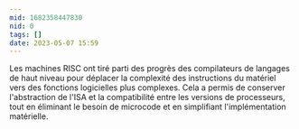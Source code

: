 ```yaml
---
mid: 1682358447830
nid: 0
tags: []
date: 2023-05-07 15:59
---
```

Les machines RISC ont tiré parti des progrès des compilateurs de langages de haut niveau pour déplacer la complexité des instructions du matériel vers des fonctions logicielles plus complexes. Cela a permis de conserver l'abstraction de l'ISA et la compatibilité entre les versions de processeurs, tout en éliminant le besoin de microcode et en simplifiant l'implémentation matérielle.

